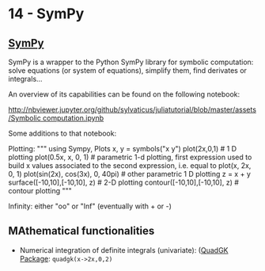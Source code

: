 # 14 - SymPy

## [SymPy](https://github.com/JuliaPy/SymPy.jl)

SymPy is a wrapper to the Python SymPy library for symbolic computation: solve equations \(or system of equations\), simplify them, find derivates or integrals...

An overview of its capabilities can be found on the following notebook:

[http://nbviewer.jupyter.org/github/sylvaticus/juliatutorial/blob/master/assets/Symbolic computation.ipynb](http://nbviewer.jupyter.org/github/sylvaticus/juliatutorial/blob/master/assets/Symbolic%20computation.ipynb)

Some additions to that notebook:

Plotting: """ using Sympy, Plots x, y = symbols\("x y"\) plot\(2x,0,1\) \# 1 D plotting plot\(0.5x, x, 0, 1\) \# parametric 1-d plotting, first expression used to build x values associated to the second expression, i.e. equal to plot\(x, 2x, 0, 1\) plot\(sin\(2x\), cos\(3x\), 0, 40pi\) \# other parametric 1 D plotting z = x + y surface\(\[-10,10\],\[-10,10\], z\) \# 2-D plotting contour\(\[-10,10\],\[-10,10\], z\) \# contour plotting """

Infinity: either "oo" or "Inf" \(eventually with + or -\)

## MAthematical functionalities

* Numerical integration of definite integrals \(univariate\): \([QuadGK Package](https://github.com/JuliaMath/QuadGK.jl): `quadgk(x->2x,0,2)`

